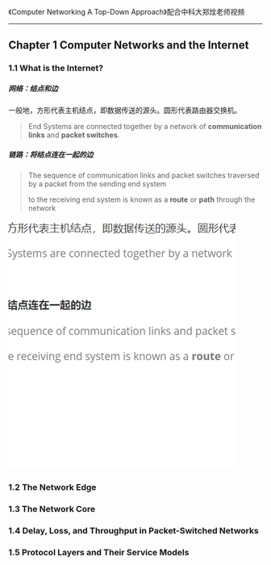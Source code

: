 《Computer Networking A Top-Down Approach》配合中科大郑烇老师视频

****

## Chapter 1 Computer Networks and the Internet

### 1.1 What is the Internet?

##### 网络：结点和边

一般地，方形代表主机结点，即数据传送的源头。圆形代表路由器交换机。

> End Systems are connected together by a network of **communication links** and **packet switches**.



##### 链路：将结点连在一起的边

> The sequence of communication links and packet switches traversed by a packet from the sending end system
>
> to the receiving end system is known as a **route** or **path** through the network





![image-20220525213245311](../../img/typora-user-images/image-20220525213245311.png)







### 1.2 The Network Edge









### 1.3 The Network Core







### 1.4 Delay, Loss, and Throughput in Packet-Switched Networks







### 1.5 Protocol Layers and Their Service Models





